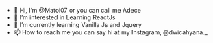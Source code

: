 - 👋 Hi, I’m @Matoi07 or you can call me Adece
- 👀 I’m interested in Learning ReactJs
- 🌱 I’m currently learning Vanilla Js and Jquery
- 📫 How to reach me you can say hi at my Instagram, @dwicahyana._

<!---
Matoi07/Matoi07 is a ✨ special ✨ repository because its `README.md` (this file) appears on your GitHub profile.
You can click the Preview link to take a look at your changes.
--->
